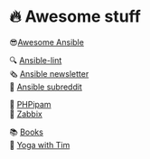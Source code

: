 🔥 Awesome stuff
================

😎[Awesome Ansible](https://github.com/ansible-community/awesome-ansible)<br>

  🔍 [Ansible-lint](https://github.com/ansible/ansible-lint)<br>
  🗞 [Ansible newsletter](https://github.com/ansible/community/wiki/News)<br>
  👷 [Ansible subreddit](https://www.reddit.com/r/ansible/)<br>

📜 [PHPipam](https://github.com/phpipam/phpipam)<br>
🔔 [Zabbix](https://github.com/zabbix)<br>

📚 [Books](https://github.com/hackerkid/Mind-Expanding-Books#readme)<br>
🧘 [Yoga with Tim](https://www.youtube.com/channel/UCciuZl2ydLCvN5txlLW0rIg)<br>
